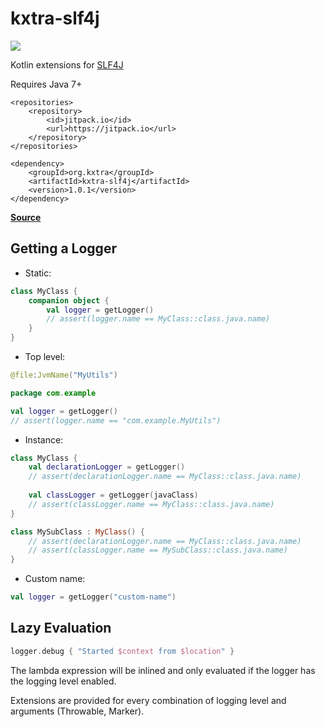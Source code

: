 # kxtra-slf4j

[![](https://jitpack.io/v/org.kxtra/kxtra-slf4j.svg?style=flat-square)](https://jitpack.io/#org.kxtra/kxtra-slf4j)

Kotlin extensions for [SLF4J](https://www.slf4j.org/)

Requires Java 7+

```
<repositories>
    <repository>
        <id>jitpack.io</id>
        <url>https://jitpack.io</url>
    </repository>
</repositories>
```

```
<dependency>
    <groupId>org.kxtra</groupId>
    <artifactId>kxtra-slf4j</artifactId>
    <version>1.0.1</version>
</dependency>
```

[**Source**](src/main/java/org/kxtra/slf4j/Logger.kt)

## Getting a Logger

* Static:

```kotlin
class MyClass {
    companion object {
        val logger = getLogger()
        // assert(logger.name == MyClass::class.java.name)
    }
}
```

* Top level:

```kotlin
@file:JvmName("MyUtils")

package com.example

val logger = getLogger()
// assert(logger.name == "com.example.MyUtils")
```

* Instance:

```kotlin
class MyClass {
    val declarationLogger = getLogger()
    // assert(declarationLogger.name == MyClass::class.java.name)
    
    val classLogger = getLogger(javaClass)
    // assert(classLogger.name == MyClass::class.java.name)
}

class MySubClass : MyClass() {
    // assert(declarationLogger.name == MyClass::class.java.name)
    // assert(classLogger.name == MySubClass::class.java.name)
}
```

* Custom name:

```kotlin
val logger = getLogger("custom-name")
```

## Lazy Evaluation

```kotlin
logger.debug { "Started $context from $location" }
```

The lambda expression will be inlined and only evaluated if the logger has the logging level enabled. 

Extensions are provided for every combination of logging level and arguments (Throwable, Marker). 
